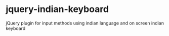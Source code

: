 # jquery-indian-keyboard
jQuery plugin for input methods using indian language and on screen indian keyboard
